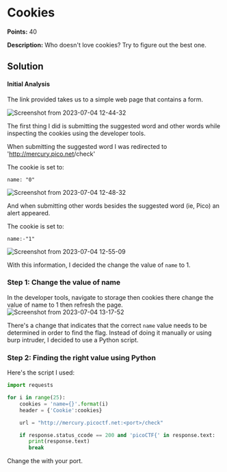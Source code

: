 # Cookies


**Points:** 40 

**Description:** Who doesn't love cookies? Try to figure out the best one. 




## Solution 


#### Initial Analysis

The link provided takes us to a simple web page that contains a form.


![Screenshot from 2023-07-04 12-44-32](https://github.com/HelsNetwork/CTF-writeups/assets/87879515/eb06831b-ceca-4901-a48e-242003256bb9)

The first thing I did is submitting the suggested word and other words while inspecting the cookies using the developer tools.

When submitting the suggested word I was redirected to 'http://mercury.pico.net<port>/check'

The cookie is set to: 

`name: "0"`

![Screenshot from 2023-07-04 12-48-32](https://github.com/HelsNetwork/CTF-writeups/assets/87879515/480e59d6-8f27-44b5-a9d3-3a0562e5561f)



And when submitting other words besides the suggested word (ie, Pico) an alert appeared. 

The cookie is set to:

`name:-"1"`

![Screenshot from 2023-07-04 12-55-09](https://github.com/HelsNetwork/CTF-writeups/assets/87879515/896466d4-2218-4438-bf4c-0ead46cec177)

With this information, I decided the change the value of `name` to 1. 



### Step 1: Change the value of name

In the developer tools, navigate to storage then cookies there change the value of name to 1 then refresh the page. 
![Screenshot from 2023-07-04 13-17-52](https://github.com/HelsNetwork/CTF-writeups/assets/87879515/1f25c22b-3d29-4865-b6d0-028e3a5ed49a)

There's a change that indicates that the correct `name` value needs to be determined in order to find the flag. Instead of doing it manually or using burp intruder, I decided to use a Python script.

### Step 2: Finding the right value using Python

Here's the script I used:

```python
import requests

for i in range(25):
    cookies = 'name={}'.format(i)
    header = {'Cookie':cookies}

    url = "http://mercury.picoctf.net:<port>/check"

    if response.status_ccode == 200 and 'picoCTF{' in response.text:
       print(response.text)
       break
```
Change the <port> with your port.
